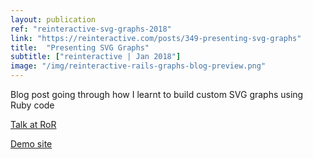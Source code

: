 ```yaml
---
layout: publication
ref: "reinteractive-svg-graphs-2018"
link: "https://reinteractive.com/posts/349-presenting-svg-graphs"
title:  "Presenting SVG Graphs"
subtitle: ["reinteractive | Jan 2018"]
image: "/img/reinteractive-rails-graphs-blog-preview.png"
---
```


Blog post going through how I learnt to build custom SVG graphs using Ruby code

[Talk at RoR](/presentations/#presenting-svg)

[Demo site](/portfolio/#svg-graphs2018)
